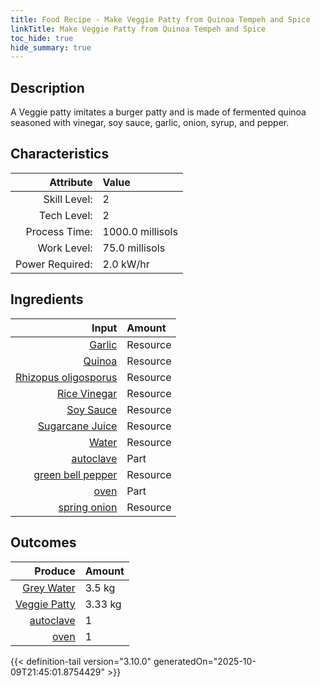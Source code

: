 ```yaml
---
title: Food Recipe - Make Veggie Patty from Quinoa Tempeh and Spice
linkTitle: Make Veggie Patty from Quinoa Tempeh and Spice
toc_hide: true
hide_summary: true
---
```

<!-- This is generated by the MarsSim HelpGenertor, do not edit. -->

## Description
A Veggie patty imitates a burger patty and is made of&#10;&#9;&#9;&#9;fermented quinoa seasoned with vinegar, soy sauce, garlic,&#10;&#9;&#9;&#9;onion, syrup, and pepper. 

## Characteristics

| Attribute      | Value |
|--------:|:------|
|Skill Level:|2|
|Tech Level:|2|
|Process Time:|1000.0 millisols|
|Work Level:|75.0 millisols|
|Power Required:|2.0 kW/hr|

## Ingredients

| Input      | Amount |
|--------:|:------|
|[Garlic](/docs/definitions/resource/garlic)|Resource|0.025 kg|
|[Quinoa](/docs/definitions/resource/quinoa)|Resource|1.75 kg|
|[Rhizopus oligosporus](/docs/definitions/resource/rhizopus-oligosporus)|Resource|0.008 kg|
|[Rice Vinegar](/docs/definitions/resource/rice-vinegar)|Resource|0.236 kg|
|[Soy Sauce](/docs/definitions/resource/soy-sauce)|Resource|0.035 kg|
|[Sugarcane Juice](/docs/definitions/resource/sugarcane-juice)|Resource|0.035 kg|
|[Water](/docs/definitions/resource/water)|Resource|6.125 kg|
|[autoclave](/docs/definitions/part/autoclave)|Part|1|
|[green bell pepper](/docs/definitions/resource/green-bell-pepper)|Resource|0.03 kg|
|[oven](/docs/definitions/part/oven)|Part|1|
|[spring onion](/docs/definitions/resource/spring-onion)|Resource|0.025 kg|

## Outcomes


| Produce      | Amount |
|--------:|:------|
|[Grey Water](/docs/definitions/resource/grey-water)|3.5 kg|
|[Veggie Patty](/docs/definitions/resource/veggie-patty)|3.33 kg|
|[autoclave](/docs/definitions/part/autoclave)|1|
|[oven](/docs/definitions/part/oven)|1|



{{< definition-tail version="3.10.0" generatedOn="2025-10-09T21:45:01.8754429" >}}



